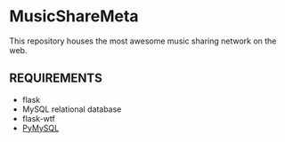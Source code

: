 MusicShareMeta
==============

This repository houses the most awesome music sharing network on the web.

REQUIREMENTS
------------

* flask
* MySQL relational database
* flask-wtf
* [PyMySQL](https://github.com/PyMySQL/PyMySQL)
